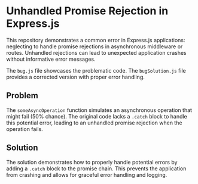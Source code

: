 # Unhandled Promise Rejection in Express.js

This repository demonstrates a common error in Express.js applications: neglecting to handle promise rejections in asynchronous middleware or routes.  Unhandled rejections can lead to unexpected application crashes without informative error messages.

The `bug.js` file showcases the problematic code.  The `bugSolution.js` file provides a corrected version with proper error handling.

## Problem

The `someAsyncOperation` function simulates an asynchronous operation that might fail (50% chance).  The original code lacks a `.catch` block to handle this potential error, leading to an unhandled promise rejection when the operation fails.

## Solution

The solution demonstrates how to properly handle potential errors by adding a `.catch` block to the promise chain.  This prevents the application from crashing and allows for graceful error handling and logging.